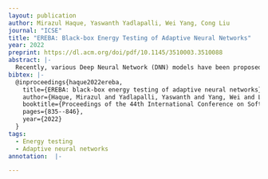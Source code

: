 ```yaml
---
layout: publication
author: Mirazul Haque, Yaswanth Yadlapalli, Wei Yang, Cong Liu
journal: "ICSE"
title: "EREBA: Black-box Energy Testing of Adaptive Neural Networks"
year: 2022
preprint: https://dl.acm.org/doi/pdf/10.1145/3510003.3510088 
abstract: |-
  Recently, various Deep Neural Network (DNN) models have been proposed for environments like embedded systems with stringent energy constraints. The fundamental problem of determining the robustness of a DNN with respect to its energy consumption (energy robustness) is relatively unexplored compared to accuracy-based robustness. This work investigates the energy robustness of Adaptive Neural Networks (AdNNs), a type of energy-saving DNNs proposed for many energy-sensitive domains and have recently gained traction. We propose EREBA, the first black-box testing method for determining the energy robustness of an AdNN. EREBA explores and infers the relationship between inputs and the energy consumption of AdNNs to generate energy surging samples. Extensive implementation and evaluation using three state-of-the-art AdNNs demonstrate that test inputs generated by EREBA could degrade the performance of the system substantially. The test inputs generated by EREBA can increase the energy consumption of AdNNs by 2,000% compared to the original inputs. Our results also show that test inputs generated via EREBA are valuable in detecting energy surging inputs.
bibtex: |-
  @inproceedings{haque2022ereba,
    title={EREBA: black-box energy testing of adaptive neural networks},
    author={Haque, Mirazul and Yadlapalli, Yaswanth and Yang, Wei and Liu, Cong},
    booktitle={Proceedings of the 44th International Conference on Software Engineering},
    pages={835--846},
    year={2022}
  }
tags:
  - Energy testing
  - Adaptive neural networks
annotation:  |-

---
```


